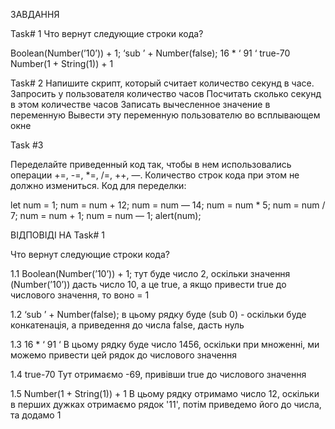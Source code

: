 ЗАВДАННЯ

Task# 1
Что вернут следующие строки кода?

Boolean(Number(’10’)) + 1;
‘sub ’ + Number(false);
16  *  ‘      91    ‘
true-70 
Number(1 + String(1)) + 1


Task# 2
Напишите скрипт, который считает количество секунд в часе.
Запросить у пользователя количество часов
Посчитать сколько секунд в этом количестве часов
Записать вычесленное значение в переменную
Вывести эту переменную пользователю во всплывающем окне


Task #3 

Переделайте приведенный код так, чтобы в нем использовались операции
+=, -=, *=, /=, ++, —. 
Количество строк кода при этом не должно измениться. 
Код для переделки:

let num = 1;
num = num + 12;
num = num — 14;
num = num * 5;
num = num / 7;
num = num + 1;
num = num — 1;
alert(num);










ВІДПОВІДІ НА Task# 1

Что вернут следующие строки кода?

1.1
Boolean(Number(’10’)) + 1;
тут буде число 2, оскільки значення (Number(’10’)) дасть число 10, а це true, а якщо привести true до числового значення, то воно = 1

1.2
‘sub ’ + Number(false);
в цьому рядку буде (sub 0) - оскільки буде конкатенація,
а приведення до числа false, дасть нуль

1.3
16  *  ‘      91    ‘
В цьому рядку буде число 1456, оскільки при множенні, 
ми можемо привести цей рядок до числового значення

1.4
true-70
Тут отримаємо -69, привівши true до числового значення

1.5
Number(1 + String(1)) + 1
В цьому рядку отримамо число 12, оскільки в перших дужках отримаємо рядок '11', потім приведемо його до числа, та додамо 1